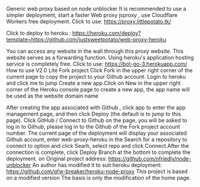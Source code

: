 Generic web proxy based on node unblocker
It is recommended to use a simpler deployment, start a faster Web proxy jsproxy , use Cloudflare Workers free deployment.
Click to use: https://proxy.littlepotato.tk/

Click to deploy to heroku : https://heroku.com/deploy?template=https://github.com/justsweetpotato/web-proxy-heroku

You can access any website in the wall through this proxy website. This website serves as a forwarding function. Using heroku's application hosting service is completely free.
Click to use: https://bot-go-3.herokuapp.com/
How to use V2.0 Lite
Fork project
Click Fork in the upper right corner of the current page to copy the project to your Github account.
Login to heroku and
click me to jump
Create a new app
Click on New in the upper right corner of the Heroku console page to create a new app, the app name will be used as the website domain name

After creating the app associated with Github , click app to enter the app management page, and then click Deploy (the default is to jump to this page).
Click GitHub / Connect to Github on the page, you will be asked to log in to Github, please log in to the Github of the Fork project account number.
The
current page of the deployment will display your associated Github account, enter web-proxy-heroku in the Search for a repository to connect to option and click Searh, select repo and click Connect.After the connection is complete, click Deploy Branch at the bottom to complete the deployment.
on
Original project address: https://github.com/nfriedly/node-unblocker
An author has modified it to suit heroku deployment: https://github.com/gfw-breaker/heroku-node-proxy
This project is based on a modified version The basis is only the modification of the home page.
